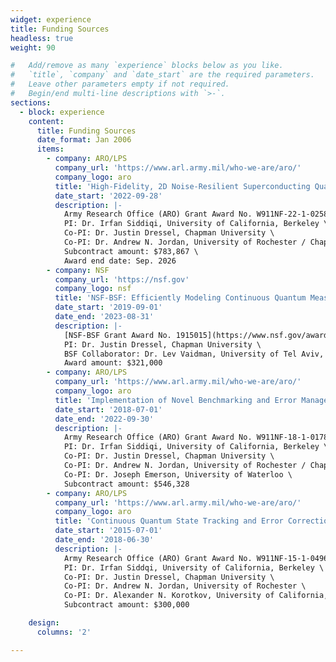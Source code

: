 ```yaml
---
widget: experience
title: Funding Sources
headless: true
weight: 90

#   Add/remove as many `experience` blocks below as you like.
#   `title`, `company` and `date_start` are the required parameters.
#   Leave other parameters empty if not required.
#   Begin/end multi-line descriptions with `>-`.
sections:
  - block: experience
    content:
      title: Funding Sources
      date_format: Jan 2006
      items:
        - company: ARO/LPS
          company_url: 'https://www.arl.army.mil/who-we-are/aro/'
          company_logo: aro
          title: 'High-Fidelity, 2D Noise-Resilient Superconducting Quantum Processors'
          date_start: '2022-09-28'
          description: |-
            Army Research Office (ARO) Grant Award No. W911NF-22-1-0258 \
            PI: Dr. Irfan Siddiqi, University of California, Berkeley \
            Co-PI: Dr. Justin Dressel, Chapman University \
            Co-PI: Dr. Andrew N. Jordan, University of Rochester / Chapman University \
            Subcontract amount: $783,867 \
            Award end date: Sep. 2026
        - company: NSF
          company_url: 'https://nsf.gov'
          company_logo: nsf
          title: 'NSF-BSF: Efficiently Modeling Continuous Quantum Measurements of High-Dimensional Multi-Qubit Systems'
          date_start: '2019-09-01'
          date_end: '2023-08-31'
          description: |-
            [NSF-BSF Grant Award No. 1915015](https://www.nsf.gov/awardsearch/showAward?AWD_ID=1915015) \
            PI: Dr. Justin Dressel, Chapman University \
            BSF Collaborator: Dr. Lev Vaidman, University of Tel Aviv, Israel \
            Award amount: $321,000
        - company: ARO/LPS
          company_url: 'https://www.arl.army.mil/who-we-are/aro/'
          company_logo: aro
          title: 'Implementation of Novel Benchmarking and Error Management Protocols in Planar Transmon Processors'
          date_start: '2018-07-01'
          date_end: '2022-09-30'
          description: |-
            Army Research Office (ARO) Grant Award No. W911NF-18-1-0178 \
            PI: Dr. Irfan Siddiqi, University of California, Berkeley \
            Co-PI: Dr. Justin Dressel, Chapman University \
            Co-PI: Dr. Andrew N. Jordan, University of Rochester / Chapman University \
            Co-PI: Dr. Joseph Emerson, University of Waterloo \
            Subcontract amount: $546,328
        - company: ARO/LPS
          company_url: 'https://www.arl.army.mil/who-we-are/aro/'
          company_logo: aro
          title: 'Continuous Quantum State Tracking and Error Correction (CQSTEC)'
          date_start: '2015-07-01'
          date_end: '2018-06-30'
          description: |-
            Army Research Office (ARO) Grant Award No. W911NF-15-1-0496 \
            PI: Dr. Irfan Siddqi, University of California, Berkeley \
            Co-PI: Dr. Justin Dressel, Chapman University \
            Co-PI: Dr. Andrew N. Jordan, University of Rochester \
            Co-PI: Dr. Alexander N. Korotkov, University of California, Riverside \
            Subcontract amount: $300,000

    design:
      columns: '2'

---
```


